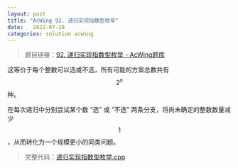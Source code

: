 ```yaml
---
layout: post
title: "AcWing 92. 递归实现指数型枚举"
date:   2022-07-28
categories: solution acwing
---
```


> 题目链接：<a href="https://www.acwing.com/problem/content/94/" target="_blank">92. 递归实现指数型枚举 - AcWing题库</a>

这等价于每个整数可以选或不选，所有可能的方案总数共有 $$2^n$$ 种。

在每次递归中分别尝试某个数 “选” 或 “不选” 两条分支，将尚未确定的整数数量减少 $$1$$，从而转化为一个规模更小的同类问题。

> 完整代码：<a href="https://gitee.com/lyccrius/oi/blob/master/www.acwing.com/problem/content/94/递归实现指数型枚举.cpp" target="_blank">递归实现指数型枚举.cpp</a>